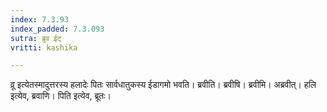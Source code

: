 ```yaml
---
index: 7.3.93
index_padded: 7.3.093
sutra: ब्रुव ईट्
vritti: kashika

---
```

व्रू इत्येतस्मादुत्तरस्य हलादेः पितः सार्वधातुकस्य ईडागमो भवति। ब्रवीति। ब्रवीषि। ब्रवीमि। अब्रवीत्। हलि इत्येव, ब्रवाणि। पिति इत्येव, ब्रूतः।